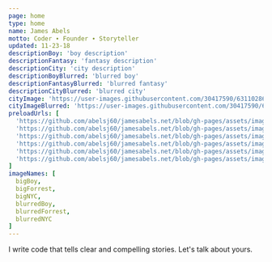 ```yaml
---
page: home
type: home
name: James Abels
motto: Coder ∙ Founder ∙ Storyteller
updated: 11-23-18
descriptionBoy: 'boy description'
descriptionFantasy: 'fantasy description'
descriptionCity: 'city description'
descriptionBoyBlurred: 'blurred boy'
descriptionFantasyBlurred: 'blurred fantasy'
descriptionCityBlurred: 'blurred city'
cityImage: 'https://user-images.githubusercontent.com/30417590/63110286-11044d80-bf59-11e9-992e-91d837d0d0c7.png'
cityImageBlurred: 'https://user-images.githubusercontent.com/30417590/63664327-1866fa80-c794-11e9-89cd-bf3544c1ccfc.png'
preloadUrls: [
  'https://github.com/abelsj60/jamesabels.net/blob/gh-pages/assets/images/home-boy',
  'https://github.com/abelsj60/jamesabels.net/blob/gh-pages/assets/images/home-boy/blurred',
  'https://github.com/abelsj60/jamesabels.net/blob/gh-pages/assets/images/home-forrest',
  'https://github.com/abelsj60/jamesabels.net/blob/gh-pages/assets/images/home-forrest/blurred',
  'https://github.com/abelsj60/jamesabels.net/blob/gh-pages/assets/images/home-nyc',
  'https://github.com/abelsj60/jamesabels.net/blob/gh-pages/assets/images/home-nyc/blurred',
]
imageNames: [
  bigBoy,
  bigForrest,
  bigNYC,
  blurredBoy,
  blurredForrest,
  blurredNYC
]
---
```


I write code that tells clear and compelling stories. Let's talk about yours.